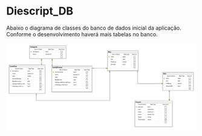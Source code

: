 # Diescript_DB

Abaixo o diagrama de classes do banco de dados inicial da aplicação. Conforme o desenvolvimento haverá mais tabelas no banco.

![](src/assets/images/diescript_db.PNG)